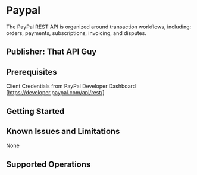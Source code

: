 # Paypal 
The PayPal REST API is organized around transaction workflows, including: orders, payments, subscriptions, invoicing, and disputes.

## Publisher: That API Guy

## Prerequisites
Client Credentials from PayPal Developer Dashboard [https://developer.paypal.com/api/rest/]

## Getting Started


## Known Issues and Limitations
None

## Supported Operations

